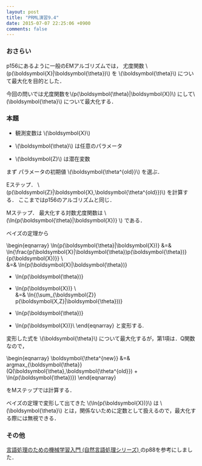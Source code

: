 ```yaml
---
layout: post
title: "PRML演習9.4"
date: 2015-07-07 22:25:06 +0900
comments: false
---
```


### おさらい
p156にあるように一般のEMアルゴリズムでは，
尤度関数 \\(p(\boldsymbol{X}|\boldsymbol{\theta})\\) を
\\(\boldsymbol{\theta}\\)
について最大化を目的とした．

今回の問いでは尤度関数を\\(p(\boldsymbol{\theta}|\boldsymbol{X})\\) にして\\(\boldsymbol{\theta}\\) について最大化する．

### 本題
- 観測変数は
\\(\boldsymbol{X}\\)

- \\(\boldsymbol{\theta}\\) は任意のパラメータ

- \\(\boldsymbol{Z}\\)
は潜在変数

まず
パラメータの初期値
\\(\boldsymbol{\theta^{old}}\\)
を選ぶ．

Eステップ．
\\(p(\boldsymbol{Z}|\boldsymbol{X},\boldsymbol{\theta^{old}})\\)
を計算する．
ここまではp156のアルゴリズムと同じ．

Mステップ．
最大化する対数尤度関数は
\\(\ln{p(\boldsymbol{\theta}|\boldsymbol{X})} \\)
である．

ベイズの定理から

\begin{eqnarray}
\ln{p(\boldsymbol{\theta}|\boldsymbol{X})}  &=&
\ln{\frac{p(\boldsymbol{X}|\boldsymbol{\theta})p(\boldsymbol{\theta})}{p(\boldsymbol{X})}}  \\\
&=& \ln{p(\boldsymbol{X}|\boldsymbol{\theta})}
+ \ln{p(\boldsymbol{\theta})}
- \ln{p(\boldsymbol{X})} \\\
&=& \ln{(\sum_{\boldsymbol{Z}} p(\boldsymbol{X,Z}|\boldsymbol{\theta}))}
+ \ln{p(\boldsymbol{\theta})}
- \ln{p(\boldsymbol{X})}\\
\end{eqnarray}
と変形する.

変形した式を
\\(\boldsymbol{\theta}\\)
について最大化するが，第1項は．Q関数なので，

\begin{eqnarray}
\boldsymbol{\theta^{new}} &=& argmax_{\boldsymbol{\theta}} (Q(\boldsymbol{\theta},\boldsymbol{\theta^{old}}) + \ln{p(\boldsymbol{\theta})})
\end{eqnarray}

をMステップでは計算する．

ベイズの定理で変形して出てきた
\\(\ln{p(\boldsymbol{X})}\\)
は
\\(\boldsymbol{\theta}\\)
とは，関係ないために定数として扱えるので，最大化する際には無視できる．


### その他
[言語処理のための機械学習入門 (自然言語処理シリーズ)  ](http://amzn.to/1fki6cc)のp88を参考にしました．
